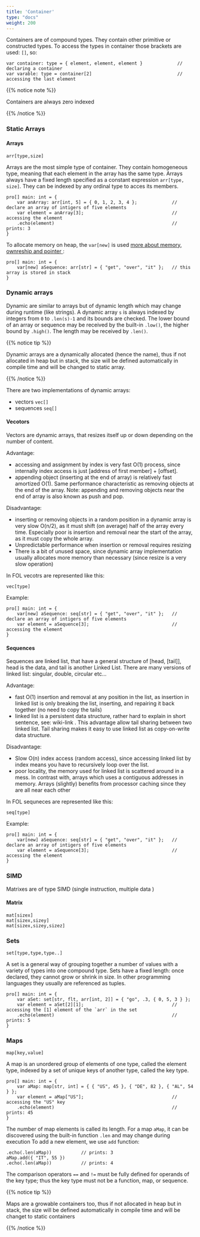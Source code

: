 ```yaml
---
title: 'Container'
type: "docs"
weight: 200
---
```


Containers are of compound types. They contain other primitive or constructed types. To access the types in container those brackets are used: `[]`, so:
```
var container: type = { element, element, element }             // declaring a container
var varable: type = container[2]                                // accessing the last element
```


{{% notice note %}}

Containers are always zero indexed

{{% /notice %}}


### Static Arrays
#### Arrays
```
arr[type,size]
```
Arrays are the most simple type of container. They contain homogeneous type, meaning that each element in the array has the same type. Arrays always have a fixed length specified as a constant expression `arr[type, size]`. They can be indexed by any ordinal type to acces its members.

```
pro[] main: int = {
    var anArray: arr[int, 5] = { 0, 1, 2, 3, 4 };             // declare an array of intigers of five elements
    var element = anArray[3];                                 // accessing the element
    .echo(element)                                            // prints: 3
}
```

To allocate memory on heap, the `var[new]` is used [ more about memory, ownreship and pointer ](/std/spec/050_pointers/):
```
pro[] main: int = {
    var[new] aSequence: arr[str] = { "get", "over", "it" };   // this array is stored in stack
}
```

### Dynamic arrays

Dynamic are similar to arrays but of dynamic length which may change during runtime (like strings). A dynamic array `s` is always indexed by integers from `0` to `.len(s)-1` and its bounds are checked.
The lower bound of an array or sequence may be received by the built-in `.low()`, the higher bound by `.high()`. The length may be received by `.len()`.

{{% notice tip %}}

Dynamic arrays are a dynamically allocated (hence the name), thus if not allocated in heap but in stack, the size will be defined automatically in compile time and will be changed to static array.

{{% /notice %}}


There are two implementations of dynamic arrays:
- vectors `vec[]`
- sequences `seq[]`



#### Vecotors

Vectors are dynamic arrays, that resizes itself up or down depending on the number of content.

Advantage:

- accessing and assignment by index is very fast O(1) process, since internally index access is just [address of first member] + [offset].
- appending object (inserting at the end of array) is relatively fast amortized O(1). Same performance characteristic as removing objects at the end of the array. Note: appending and removing objects near the end of array is also known as push and pop.

Disadvantage:

- inserting or removing objects in a random position in a dynamic array is very slow O(n/2), as it must shift (on average) half of the array every time. Especially poor is insertion and removal near the start of the array, as it must copy the whole array.
- Unpredictable performance when insertion or removal requires resizing
- There is a bit of unused space, since dynamic array implementation usually allocates more memory than necessary (since resize is a very slow operation)

In FOL vecotrs are represented like this:
```
vec[type]
```
Example:
```
pro[] main: int = {
    var[new] aSequence: seq[str] = { "get", "over", "it" };   // declare an array of intigers of five elements
    var element = aSequence[3];                               // accessing the element
}
```


#### Sequences

Sequences are linked list, that have a general structure of [head, [tail]], head is the data, and tail is another Linked List. There are many versions of linked list: singular, double, circular etc...

Advantage:

- fast O(1) insertion and removal at any position in the list, as insertion in linked list is only breaking the list, inserting, and repairing it back together (no need to copy the tails)
- linked list is a persistent data structure, rather hard to explain in short sentence, see: wiki-link . This advantage allow tail sharing between two linked list. Tail sharing makes it easy to use linked list as copy-on-write data structure.

Disadvantage:

- Slow O(n) index access (random access), since accessing linked list by index means you have to recursively loop over the list.
- poor locality, the memory used for linked list is scattered around in a mess. In contrast with, arrays which uses a contiguous addresses in memory. Arrays (slightly) benefits from processor caching since they are all near each other

In FOL sequneces are represented like this:
```
seq[type]
```
Example:
```
pro[] main: int = {
    var[new] aSequence: seq[str] = { "get", "over", "it" };   // declare an array of intigers of five elements
    var element = aSequence[3];                               // accessing the element
}
```
### SIMD
Matrixes are of type SIMD (single instruction, multiple data )

#### Matrix
```
mat[sizex]
mat[sizex,sizey]
mat[sizex,sizey,sizez]
```

### Sets
```
set[type,type,type..]
```
A set is a general way of grouping together a number of values with a variety of types into one compound type. Sets have a fixed length: once declared, they cannot grow or shrink in size. In other programming languages they usually are referenced as tuples.
```
pro[] main: int = {
    var aSet: set[str, flt, arr[int, 2]] = { "go", .3, { 0, 5, 3 } };
    var element = aSet[2][1];                                 // accessing the [1] element of the `arr` in the set
    .echo(element)                                            // prints: 5
}
```
### Maps
```
map[key,value]
```
A map is an unordered group of elements of one type, called the element type, indexed by a set of unique keys of another type, called the key type.
```
pro[] main: int = {
    var aMap: map[str, int] = { { "US", 45 }, { "DE", 82 }, { "AL", 54 } };
    var element = aMap["US"];                                 // accessing the "US" key
    .echo(element)                                            // prints: 45
}
```
The number of map elements is called its length. For a map `aMap`, it can be discovered using the built-in function `.len` and may change during execution To add a new element, we use `add` function:

```
.echo(.len(aMap))           // prints: 3
aMap.add({ "IT", 55 })
.echo(.len(aMap))           // prints: 4
```
The comparison operators `==` and `!=` must be fully defined for operands of the key type; thus the key type must not be a function, map, or sequence.


{{% notice tip %}}

Maps are a growable containers too, thus if not allocated in heap but in stack, the size will be defined automatically in compile time and will be changet to static containers

{{% /notice %}}
